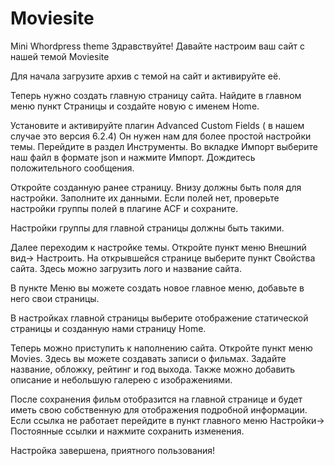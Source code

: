 # Moviesite
Mini Whordpress theme
Здравствуйте!
Давайте настроим ваш сайт с нашей темой Moviesite

Для начала загрузите архив с темой на сайт и активируйте её.

 

Теперь нужно создать главную страницу сайта. Найдите в главном меню пункт Страницы и создайте новую с именем Home.
	
 

Установите и активируйте плагин Advanced Custom Fields ( в нашем случае это версия 6.2.4) Он нужен нам для более простой настройки темы.
Перейдите в раздел Инструменты.
Во вкладке Импорт выберите наш файл в формате json  и нажмите Импорт.  Дождитесь положительного сообщения.

 

Откройте созданную ранее страницу. Внизу должны быть поля для настройки. Заполните их данными. Если полей нет, проверьте настройки группы полей в плагине ACF и сохраните.

 

Настройки группы для главной страницы должны быть такими.

 


Далее переходим к настройке темы. Откройте пункт меню Внешний вид-> Настроить. На открывшейся странице выберите пункт Свойства сайта.
Здесь можно загрузить лого и название сайта.

 
	
В пункте Меню вы можете создать новое главное меню, добавьте в него свои страницы.

 

В настройках главной страницы выберите отображение статической страницы и созданную нами страницу Home.

 

Теперь можно приступить к наполнению сайта. Откройте пункт меню Movies. Здесь вы можете создавать записи о фильмах. Задайте название, обложку, рейтинг и год выхода. Также можно добавить описание и небольшую галерею с изображениями. 

 

После сохранения фильм отобразится на главной странице и будет иметь свою собственную для отображения подробной информации. Если ссылка не работает перейдите в пункт главного меню Настройки-> Постоянные ссылки и нажмите сохранить изменения. 

Настройка завершена, приятного пользования!
